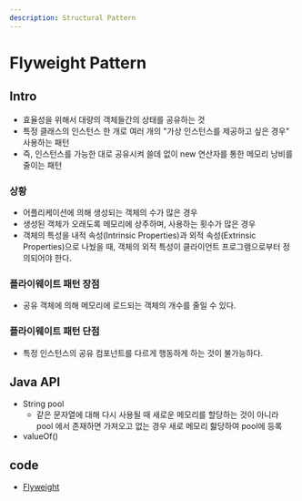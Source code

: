 ```yaml
---
description: Structural Pattern
---
```


# Flyweight Pattern

## Intro

* 효율성을 위해서 대량의 객체들간의 상태를 공유하는 것
* 특정 클래스의 인스턴스 한 개로 여러 개의 "가상 인스턴스를 제공하고 싶은 경우" 사용하는 패턴
* 즉, 인스턴스를 가능한 대로 공유시켜 쓸데 없이 new 연산자를 통한 메모리 낭비를 줄이는 패턴

### 상황

* 어플리케이션에 의해 생성되는 객체의 수가 많은 경우
* 생성된 객체가 오래도록 메모리에 상주하며, 사용하는 횟수가 많은 경우
* 객체의 특성을 내적 속성(Intrinsic Properties)과 외적 속성(Extrinsic Properties)으로 나눴을 때, 객체의 외적 특성이 클라이언트 프로그램으로부터 정의되어야 한다.

### 플라이웨이트 패턴 장점

* 공유 객체에 의해 메모리에 로드되는 객체의 개수를 줄일 수 있다.

### 플라이웨이트 패턴 단점

* 특정 인스턴스의 공유 컴포넌트를 다르게 행동하게 하는 것이 불가능하다.

## Java API

* String pool
	* 같은 문자열에 대해 다시 사용될 때 새로운 메모리를 할당하는 것이 아니라 pool 에서 존재하면 가져오고 없는 경우 새로 메모리 핧당하여 pool에 등록
* valueOf()

## code

* [Flyweight](https://github.com/SeokRae/java-in-action/tree/master/java-in-design/src/main/java/com/example/flyweight)
